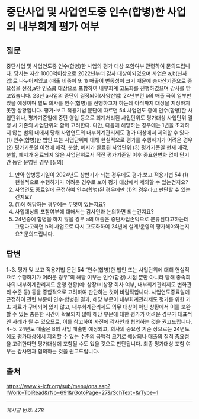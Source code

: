 # 중단사업 및 사업연도중 인수(합병)한 사업의 내부회계 평가 여부

## 질문
중단사업 및 사업연도중 인수(합병)한 사업의 평가 대상 포함여부 관련하여 문의드립니다.
당사는 자산 1000억이상으로 2022년부터 감사 대상이되었으며 사업은 a,b(신사업)로 나누어져있고 (매출 비중이 9: 1)
매출이 변동성이 크기 때문에 총자산기준으로 중요성을 선정,a만 인스콥 대상으로 포함하여 내부회계 고도화를 진행하였으며 감사를 받고있습니다. 23년 a사업의 중단이 결정되어(사양산업) 24년부턴 b의 매출 극히 일부만 있을 예정이며 별도 회사를 인수(합병)를 진행하고자 하는데 아직까지 대상을 지정하지 못한 상황입니다.
평가･보고 적용기법 문단에 따르면
54 사업연도 중에 인수(합병)한 사업단위나, 평가기준일에 중단 영업 등으로 회계처리된 사업단위도 평가대상 사업단위 결정 시 기존의 사업단위와 함께 고려한다. 다만, 다음에 해당하는 경우에는 1년을 초과하지 않는 범위 내에서 당해 사업연도의 내부회계관리제도 평가 대상에서 제외할 수 있다
(1) 인수(합병)한 법인 또는 사업단위에 대해 현실적으로 평가를 수행하기가 어려운 경우
(2) 평가기준일 이전에 매각, 분할, 폐지가 완료된 사업단위
(3) 평가기준일 현재 매각, 분할, 폐지가 완료되지 않은 사업단위로서 직전 평가기준일 이후 중요한변화 없이 단기간 동안 운영된 경우
[질의]
1. 만약 합병등기일이 2024년도 상반기가 되는 경우에도 평가.보고 적용기법 54 (1) 현실적으로 수행하기가 어려운 경우로 보아
평가 대상에서 제외할 수 있는건지요?
2. 사업연도 종료일에 근접하여 인수(합병)된 경우에만 (1)의 경우라고 판단할 수 있는건지요?
3. (1)에 해당하는 경우에는 무엇이 있는지요?
4. 사업대상의 포함여부에 대해서는 감사인과 논의하면 되는건지요?
5. 24년중에 합병을 하지 않을 경우 a의 매출은 중단사업손익으로 분류된다고하는데 그렇다고하면 b의 사업으로
다시 고도화하여 24년에 설계/운영의 평가해야하는지요?
문의드립니다.

## 답변
1~3. 평가 및 보고 적용기법 문단 54 “인수(합병)한 법인 또는 사업단위에 대해 현실적으로 수행하기가 어려운 경우”의 해당 여부는 인수(합병) 시점 뿐만 아니라 당해 종속회사의 내부회계관리제도 운영 현황(예: 상장/비상장 회사 여부, 내부회계관리제도 변화관리 수준 등) 등을 종합적으로 고려하여 판단하는 것이 바람직합니다.
사업연도종료일에 근접하여 관련 부문이 인수·합병된 결과, 해당 부문이 내부회계관리제도 평가를 위한 기초 자료가 구비되어 있지 않고, 내부회계관리제도 의무 대상이 아닌 상황에서 이를 보완할 수 있는 충분한 시간이 확보되지 않아 해당 부문에 대한 평가가 어려운 경우가 대표적인 사례가 될 수 있으므로, 이를 참고하여 사전에 감사인과 협의하는 것을 권고드립니다.
4~5. 24년도 매출은 B의 사업 매출만 예상되고, 회사의 중요성 기준 상으로는 24년도에도 평가대상에서 제외할 수 있는 수준의 금액적 크기로 예상되나 매출의 질적 중요성을 고려한다면 평가대상에 포함될 수도 있을 것으로 판단됩니다. 최종 평가대상 포함 여부는 감사인과 협의하는 것을 권고드립니다.

## 출처
https://www.k-icfr.org/sub/menu/qna.asp?rWork=TblRead&rNo=691&rGotoPage=27&rSchText=&rType=1

---
*게시글 번호: 478*
